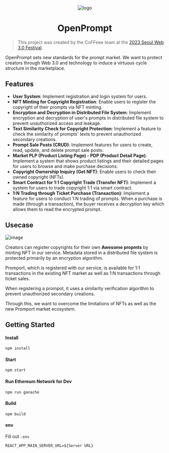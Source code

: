 <div align='center'>

![logo](https://github.com/SWF2023-CoFFeee/openprompt-client/assets/90181028/e3f51cb5-570b-47db-8f7f-43296acfa890)

# OpenPrompt


</div>

> This project was created by the CoFFeee team at the [2023 Seoul Web 3.0 Festival](https://www.seoulweb3festival.com/).

OpenPrompt sets new standards for the prompt market. We want to protect creators through Web 3.0 and technology to induce a virtuous cycle structure in the marketplace.


## Features

- **User System**: Implement registration and login system for users.
- **NFT Minting for Copyright Registration**: Enable users to register the copyright of their prompts via NFT minting.
- **Encryption and Decryption in Distributed File System**: Implement encryption and decryption of user's prompts in distributed file system to prevent unauthorized access and leakage.
- **Text Similarity Check for Copyright Protection**: Implement a feature to check the similarity of prompts' texts to prevent unauthorized secondary creations.
- **Prompt Sale Posts (CRUD)**: Implement features for users to create, read, update, and delete prompt sale posts.
- **Market PLP (Product Listing Page) - PDP (Product Detail Page)**: Implement a system that shows product listings and their detailed pages for users to browse and make purchase decisions.
- **Copyright Ownership Inquiry (Get NFT)**: Enable users to check their owned copyright (NFTs).
- **Smart Contract for 1:1 Copyright Trade (Transfer NFT)**: Implement a system for users to trade copyright 1:1 via smart contract.
- **1:N Trading through Ticket Purchase (Transaction)**: Implement a feature for users to conduct 1:N trading of prompts. When a purchase is made (through a transaction), the buyer receives a decryption key which allows them to read the encrypted prompt.


## Usecase

![image](https://github.com/SWF2023-CoFFeee/openprompt-client/assets/90181028/65aeb9c8-f0db-4aca-9ed7-74838e08353f)

Creators can register copyrights for their own **Awesome propmts** by minting NFT in our service. Metadata stored in a distributed file system is protected primarily by an encryption algorithm.

Promport, which is registered with our service, is available for 1:1 transactions in the existing NFT market as well as 1:N transactions through ticket sales.

When registering a prompot, it uses a similarity verification algorithm to prevent unauthorized secondary creations.

Through this, we want to overcome the limitations of NFTs as well as the new Promport market ecosystem.

## Getting Started

#### Install

```
npm install
```

#### Start

```
npm start
```

####  Run Ethereum Network for Dev 

```
npm run ganache
```

#### Build

```
npm build
```

#### env

Fill out `.env` 
```
REACT_APP_MAIN_SERVER_URL=${Server URL}
```


